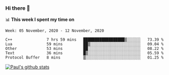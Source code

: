 ### Hi there 👋

📊 **This week I spent my time on**
<!--START_SECTION:waka-->
```text
Week: 05 November, 2020 - 12 November, 2020

C++               7 hrs 59 mins   ██████████████████▒░░░░░░   73.39 % 
Lua               59 mins         ██▒░░░░░░░░░░░░░░░░░░░░░░   09.04 % 
Other             53 mins         ██░░░░░░░░░░░░░░░░░░░░░░░   08.22 % 
Text              36 mins         █▒░░░░░░░░░░░░░░░░░░░░░░░   05.59 % 
Protocol Buffer   8 mins          ▒░░░░░░░░░░░░░░░░░░░░░░░░   01.25 % 
```
<!--END_SECTION:waka-->


[![Paul's github stats](https://github-readme-stats.vercel.app/api?username=mickeyouyou&theme=dracula&show_icons=true)](https://github.com/anuraghazra/github-readme-stats)
